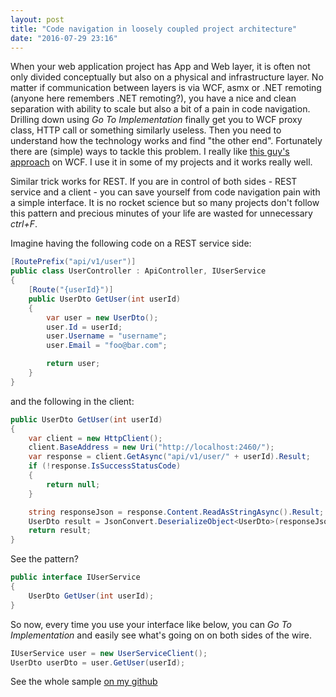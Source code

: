 ```yaml
---
layout: post
title: "Code navigation in loosely coupled project architecture"
date: "2016-07-29 23:16"
---
```


When your web application project has App and Web layer, it is often not only divided conceptually but also on a physical and infrastructure layer. No matter if communication between layers is via WCF, asmx or .NET remoting (anyone here remembers .NET remoting?), you have a nice and clean separation with ability to scale but also a bit of a pain in code navigation. Drilling down using _Go To Implementation_ finally get you to WCF proxy class, HTTP call or something similarly useless. Then you need to understand how the technology works and find "the other end".
Fortunately there are (simple) ways to tackle this problem. I really like [this guy's approach](http://www.codemag.com/article/0809101) on WCF. I use it in some of my projects and it works really well.

Similar trick works for REST. If you are in control of both sides - REST service and a client - you can save yourself from code navigation pain with a simple interface. It is no rocket science but so many projects don't follow this pattern and precious minutes of your life are wasted for unnecessary _ctrl+F_.

Imagine having the following code on a REST service side:

```csharp
[RoutePrefix("api/v1/user")]
public class UserController : ApiController, IUserService
{
    [Route("{userId}")]
    public UserDto GetUser(int userId)
    {
        var user = new UserDto();
        user.Id = userId;
        user.Username = "username";
        user.Email = "foo@bar.com";

        return user;
    }
}
```

and the following in the client:

```csharp
public UserDto GetUser(int userId)
{
    var client = new HttpClient();
    client.BaseAddress = new Uri("http://localhost:2460/");
    var response = client.GetAsync("api/v1/user/" + userId).Result;
    if (!response.IsSuccessStatusCode)
    {
        return null;
    }

    string responseJson = response.Content.ReadAsStringAsync().Result;
    UserDto result = JsonConvert.DeserializeObject<UserDto>(responseJson);
    return result;
}
```

See the pattern?

```csharp
public interface IUserService
{
    UserDto GetUser(int userId);
}
```

So now, every time you use your interface like below, you can _Go To Implementation_ and easily see what's going on on both sides of the wire.

```csharp
IUserService user = new UserServiceClient();
UserDto userDto = user.GetUser(userId);
```

See the whole sample [on my github](https://github.com/benetkiewicz/RestApiCodeNavigationSample)
